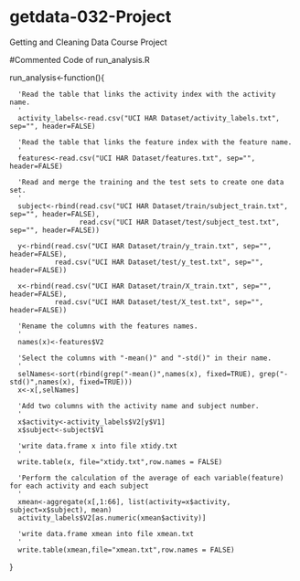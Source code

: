 # getdata-032-Project
Getting and Cleaning Data Course Project

#Commented Code of run_analysis.R

run_analysis<-function(){
      
      'Read the table that links the activity index with the activity name.
      '
      activity_labels<-read.csv("UCI HAR Dataset/activity_labels.txt", sep="", header=FALSE)
      
      'Read the table that links the feature index with the feature name.
      '
      features<-read.csv("UCI HAR Dataset/features.txt", sep="", header=FALSE)
      
      'Read and merge the training and the test sets to create one data set.
      '
      subject<-rbind(read.csv("UCI HAR Dataset/train/subject_train.txt", sep="", header=FALSE),
                     read.csv("UCI HAR Dataset/test/subject_test.txt", sep="", header=FALSE))
      
      y<-rbind(read.csv("UCI HAR Dataset/train/y_train.txt", sep="", header=FALSE),
               read.csv("UCI HAR Dataset/test/y_test.txt", sep="", header=FALSE))

      x<-rbind(read.csv("UCI HAR Dataset/train/X_train.txt", sep="", header=FALSE),
               read.csv("UCI HAR Dataset/test/X_test.txt", sep="", header=FALSE))
      
      'Rename the columns with the features names.
      '
      names(x)<-features$V2
      
      'Select the columns with "-mean()" and "-std()" in their name.
      '
      selNames<-sort(rbind(grep("-mean()",names(x), fixed=TRUE), grep("-std()",names(x), fixed=TRUE)))
      x<-x[,selNames]
      
      'Add two columns with the activity name and subject number.
      '
      x$activity<-activity_labels$V2[y$V1]
      x$subject<-subject$V1
      
      'write data.frame x into file xtidy.txt 
      '
      write.table(x, file="xtidy.txt",row.names = FALSE)
      
      'Perform the calculation of the average of each variable(feature) for each activity and each subject
      '
      xmean<-aggregate(x[,1:66], list(activity=x$activity, subject=x$subject), mean)
      activity_labels$V2[as.numeric(xmean$activity)]
      
      'write data.frame xmean into file xmean.txt 
      '
      write.table(xmean,file="xmean.txt",row.names = FALSE)
      
}
